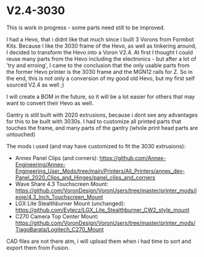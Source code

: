# V2.4-3030

This is work in progress - some parts need still to be improved.

I had a Hevo, that i didnt like that much since i built 3 Vorons from Formbot Kits.
Because I like the 3030 frame of the Hevo, as well as tinkering around, I decided to transform the Hevo into a Voron V2.4.
At first I thought I could reuse many parts from the Hevo including the electronics - but after a lot of 'try and erroing', I came to the conclusion that the only usable parts from the former Hevo printer is the 3030 frame and the MGN12 rails for Z.
So in the end, this is not only a conversion of my good old Hevo, but my first self sourced V2.4 as well ;) 


I will create a BOM in the future, so it will be a lot easier for others that may want to convert their Hevo as well.

Gantry is still built with 2020 extrusions, because i dont see any advantages for this to be built with 3030s.
I had to customize all printed parts that touches the frame, and many parts of the gantry (whole print head parts are untouched)

The mods i used (and may have customized to fit the 3030 extrusions):

  -  Annex Panel Clips (and corners): https://github.com/Annex-Engineering/Annex-Engineering_User_Mods/tree/main/Printers/All_Printers/annex_dev-Panel_2020_Clips_and_Hinges/panel_clips_and_corners
  -  Wave Share 4.3 Touchscreen Mount: https://github.com/VoronDesign/VoronUsers/tree/master/printer_mods/jeoje/4.3_Inch_Touchscreen_Mount
  -  LGX Lite Stealthburner Mount (unchanged): https://github.com/Eytecz/LGX_Lite_Stealthburner_CW2_style_mount
  -  C270 Camera Top Center Mount: https://github.com/VoronDesign/VoronUsers/tree/master/printer_mods/TiagoBarata/Logitech_C270_Mount

CAD files are not there atm, i will upload them when i had time to sort and export them from Fusion. 
